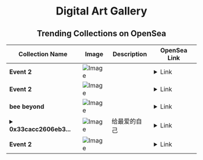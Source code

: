 <div align="center">

# Digital Art Gallery

## Trending Collections on OpenSea

| Collection Name                       | Image                                                                                     | Description                       | OpenSea Link                                                                                          |
|---------------------------------------|-------------------------------------------------------------------------------------------|-----------------------------------|--------------------------------------------------------------------------------------------------------|
| **Event 2** | ![Image](https://i.seadn.io/s/raw/files/20ac66a2146d22b8084ced167cd3cd5a.jpg?w=500&auto=format?w=200&auto=format) |  | <details><summary>Link</summary>[Event 2](https://opensea.io/collection/event-2-12246)</details> |
| **Event 2** | ![Image](https://i.seadn.io/s/raw/files/20ac66a2146d22b8084ced167cd3cd5a.jpg?w=500&auto=format?w=200&auto=format) |  | <details><summary>Link</summary>[Event 2](https://opensea.io/collection/event-2-12245)</details> |
| **bee beyond** | ![Image](https://i.seadn.io/s/raw/files/d4e9b58a7af7d9e3d5389c4011f96f00.jpg?w=500&auto=format?w=200&auto=format) |  | <details><summary>Link</summary>[bee beyond](https://opensea.io/collection/bee-beyond)</details> |
| **<details><summary>0x33cacc2606eb3...</summary>0x33cacc2606eb35bc01baabafc4dd3eec6a4b22a0</details>** | ![Image](https://i.seadn.io/s/raw/files/330dc4d2c90eb05728adcbb5e3c3a395.png?w=500&auto=format?w=200&auto=format) | 给最爱的自己 | <details><summary>Link</summary>[0x33cacc2606eb35bc01baabafc4dd3eec6a4b22a0](https://opensea.io/collection/0x33cacc2606eb35bc01baabafc4dd3eec6a4b22a0)</details> |
| **Event 2** | ![Image](https://i.seadn.io/s/raw/files/20ac66a2146d22b8084ced167cd3cd5a.jpg?w=500&auto=format?w=200&auto=format) |  | <details><summary>Link</summary>[Event 2](https://opensea.io/collection/event-2-12244)</details> |

</div>